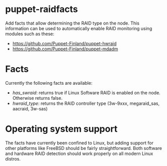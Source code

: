 # puppet-raidfacts

Add facts that allow determining the RAID type on the node. This information can 
be used to automatically enable RAID monitoring using modules such as 
these:

* https://github.com/Puppet-Finland/puppet-hwraid
* https://github.com/Puppet-Finland/puppet-mdadm

# Facts

Currently the following facts are available:

* *has_swraid*: returns true if Linux Software RAID is enabled on the node. Otherwise returns false.
* *hwraid_type*: returns the RAID controller type (3w-9xxx, megaraid_sas, aacraid, 3w-sas)

# Operating system support

The facts have currently been confined to Linux, but adding support for other 
platforms like FreeBSD should be fairly straightforward. Both software and 
hardware RAID detection should work properly on all modern Linux distros.
